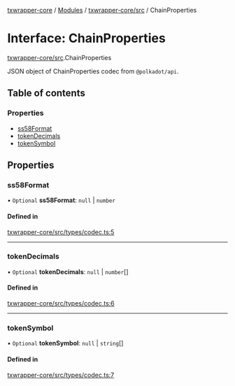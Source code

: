 [txwrapper-core](../README.md) / [Modules](../modules.md) / [txwrapper-core/src](../modules/txwrapper_core_src.md) / ChainProperties

# Interface: ChainProperties

[txwrapper-core/src](../modules/txwrapper_core_src.md).ChainProperties

JSON object of ChainProperties codec from `@polkadot/api`.

## Table of contents

### Properties

- [ss58Format](txwrapper_core_src.ChainProperties.md#ss58format)
- [tokenDecimals](txwrapper_core_src.ChainProperties.md#tokendecimals)
- [tokenSymbol](txwrapper_core_src.ChainProperties.md#tokensymbol)

## Properties

### ss58Format

• `Optional` **ss58Format**: ``null`` \| `number`

#### Defined in

[txwrapper-core/src/types/codec.ts:5](https://github.com/paritytech/txwrapper-core/blob/bb9e677/packages/txwrapper-core/src/types/codec.ts#L5)

___

### tokenDecimals

• `Optional` **tokenDecimals**: ``null`` \| `number`[]

#### Defined in

[txwrapper-core/src/types/codec.ts:6](https://github.com/paritytech/txwrapper-core/blob/bb9e677/packages/txwrapper-core/src/types/codec.ts#L6)

___

### tokenSymbol

• `Optional` **tokenSymbol**: ``null`` \| `string`[]

#### Defined in

[txwrapper-core/src/types/codec.ts:7](https://github.com/paritytech/txwrapper-core/blob/bb9e677/packages/txwrapper-core/src/types/codec.ts#L7)

